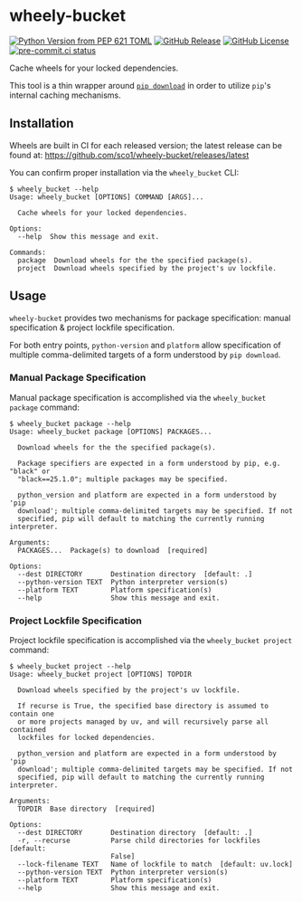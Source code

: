 # wheely-bucket

[![Python Version from PEP 621 TOML](https://img.shields.io/python/required-version-toml?tomlFilePath=https%3A%2F%2Fraw.githubusercontent.com%2Fsco1%2Fwheely-bucket%2Frefs%2Fheads%2Fmain%2Fpyproject.toml&logo=python&logoColor=FFD43B)](https://github.com/sco1/wheely-bucket/blob/main/pyproject.toml)
[![GitHub Release](https://img.shields.io/github/v/release/sco1/wheely-bucket)](https://github.com/sco1/wheely-bucket/releases)
[![GitHub License](https://img.shields.io/github/license/sco1/wheely-bucket?color=magenta)](https://github.com/sco1/wheely-bucket/blob/main/LICENSE)
[![pre-commit.ci status](https://results.pre-commit.ci/badge/github/sco1/wheely-bucket/main.svg)](https://results.pre-commit.ci/latest/github/sco1/wheely-bucket/main)

Cache wheels for your locked dependencies.

This tool is a thin wrapper around [`pip download`](https://pip.pypa.io/en/stable/cli/pip_download/) in order to utilize `pip`'s internal caching mechanisms.

## Installation

Wheels are built in CI for each released version; the latest release can be found at: <https://github.com/sco1/wheely-bucket/releases/latest>

You can confirm proper installation via the `wheely_bucket` CLI:
<!-- [[[cog
import cog
from subprocess import PIPE, run
out = run(["wheely_bucket", "--help"], stdout=PIPE, encoding="ascii")
cog.out(
    f"\n```text\n$ wheely_bucket --help\n{out.stdout.rstrip()}\n```\n\n"
)
]]] -->

```text
$ wheely_bucket --help
Usage: wheely_bucket [OPTIONS] COMMAND [ARGS]...

  Cache wheels for your locked dependencies.

Options:
  --help  Show this message and exit.

Commands:
  package  Download wheels for the the specified package(s).
  project  Download wheels specified by the project's uv lockfile.
```

<!-- [[[end]]] -->

## Usage

`wheely-bucket` provides two mechanisms for package specification: manual specification & project lockfile specification.

For both entry points, `python-version` and `platform` allow specification of multiple comma-delimited targets of a form understood by `pip download`.

### Manual Package Specification

Manual package specification is accomplished via the `wheely_bucket package` command:
<!-- [[[cog
import cog
from subprocess import PIPE, run
out = run(["wheely_bucket", "package", "--help"], stdout=PIPE, encoding="ascii")
cog.out(
    f"\n```text\n$ wheely_bucket package --help\n{out.stdout.rstrip()}\n```\n\n"
)
]]] -->

```text
$ wheely_bucket package --help
Usage: wheely_bucket package [OPTIONS] PACKAGES...

  Download wheels for the the specified package(s).

  Package specifiers are expected in a form understood by pip, e.g. "black" or
  "black==25.1.0"; multiple packages may be specified.

  python_version and platform are expected in a form understood by 'pip
  download'; multiple comma-delimited targets may be specified. If not
  specified, pip will default to matching the currently running interpreter.

Arguments:
  PACKAGES...  Package(s) to download  [required]

Options:
  --dest DIRECTORY       Destination directory  [default: .]
  --python-version TEXT  Python interpreter version(s)
  --platform TEXT        Platform specification(s)
  --help                 Show this message and exit.
```

<!-- [[[end]]] -->

### Project Lockfile Specification

Project lockfile specification is accomplished via the `wheely_bucket project` command:
<!-- [[[cog
import cog
from subprocess import PIPE, run
out = run(["wheely_bucket", "project", "--help"], stdout=PIPE, encoding="ascii")
cog.out(
    f"\n```text\n$ wheely_bucket project --help\n{out.stdout.rstrip()}\n```\n\n"
)
]]] -->

```text
$ wheely_bucket project --help
Usage: wheely_bucket project [OPTIONS] TOPDIR

  Download wheels specified by the project's uv lockfile.

  If recurse is True, the specified base directory is assumed to contain one
  or more projects managed by uv, and will recursively parse all contained
  lockfiles for locked dependencies.

  python_version and platform are expected in a form understood by 'pip
  download'; multiple comma-delimited targets may be specified. If not
  specified, pip will default to matching the currently running interpreter.

Arguments:
  TOPDIR  Base directory  [required]

Options:
  --dest DIRECTORY       Destination directory  [default: .]
  -r, --recurse          Parse child directories for lockfiles [default:
                         False]
  --lock-filename TEXT   Name of lockfile to match  [default: uv.lock]
  --python-version TEXT  Python interpreter version(s)
  --platform TEXT        Platform specification(s)
  --help                 Show this message and exit.
```

<!-- [[[end]]] -->
